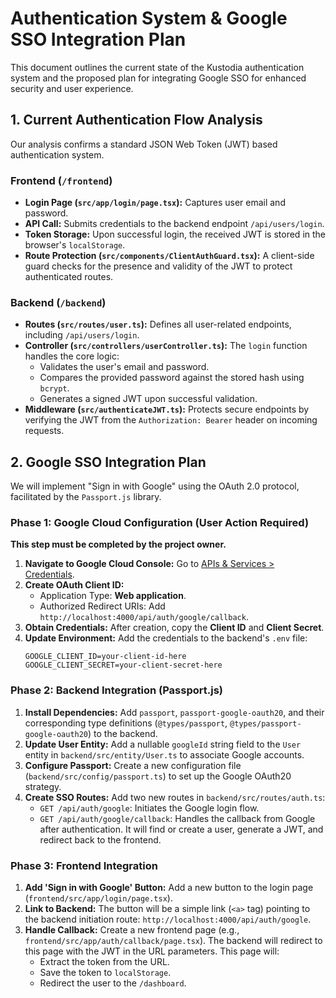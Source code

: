 # Authentication System & Google SSO Integration Plan

This document outlines the current state of the Kustodia authentication system and the proposed plan for integrating Google SSO for enhanced security and user experience.

## 1. Current Authentication Flow Analysis

Our analysis confirms a standard JSON Web Token (JWT) based authentication system.

### Frontend (`/frontend`)

-   **Login Page (`src/app/login/page.tsx`):** Captures user email and password.
-   **API Call:** Submits credentials to the backend endpoint `/api/users/login`.
-   **Token Storage:** Upon successful login, the received JWT is stored in the browser's `localStorage`.
-   **Route Protection (`src/components/ClientAuthGuard.tsx`):** A client-side guard checks for the presence and validity of the JWT to protect authenticated routes.

### Backend (`/backend`)

-   **Routes (`src/routes/user.ts`):** Defines all user-related endpoints, including `/api/users/login`.
-   **Controller (`src/controllers/userController.ts`):** The `login` function handles the core logic:
    -   Validates the user's email and password.
    -   Compares the provided password against the stored hash using `bcrypt`.
    -   Generates a signed JWT upon successful validation.
-   **Middleware (`src/authenticateJWT.ts`):** Protects secure endpoints by verifying the JWT from the `Authorization: Bearer` header on incoming requests.

## 2. Google SSO Integration Plan

We will implement "Sign in with Google" using the OAuth 2.0 protocol, facilitated by the `Passport.js` library.

### Phase 1: Google Cloud Configuration (User Action Required)

**This step must be completed by the project owner.**

1.  **Navigate to Google Cloud Console:** Go to [APIs & Services > Credentials](https://console.cloud.google.com/).
2.  **Create OAuth Client ID:**
    -   Application Type: **Web application**.
    -   Authorized Redirect URIs: Add `http://localhost:4000/api/auth/google/callback`.
3.  **Obtain Credentials:** After creation, copy the **Client ID** and **Client Secret**.
4.  **Update Environment:** Add the credentials to the backend's `.env` file:
    ```
    GOOGLE_CLIENT_ID=your-client-id-here
    GOOGLE_CLIENT_SECRET=your-client-secret-here
    ```

### Phase 2: Backend Integration (Passport.js)

1.  **Install Dependencies:** Add `passport`, `passport-google-oauth20`, and their corresponding type definitions (`@types/passport`, `@types/passport-google-oauth20`) to the backend.
2.  **Update User Entity:** Add a nullable `googleId` string field to the `User` entity in `backend/src/entity/User.ts` to associate Google accounts.
3.  **Configure Passport:** Create a new configuration file (`backend/src/config/passport.ts`) to set up the Google OAuth20 strategy.
4.  **Create SSO Routes:** Add two new routes in `backend/src/routes/auth.ts`:
    -   `GET /api/auth/google`: Initiates the Google login flow.
    -   `GET /api/auth/google/callback`: Handles the callback from Google after authentication. It will find or create a user, generate a JWT, and redirect back to the frontend.

### Phase 3: Frontend Integration

1.  **Add 'Sign in with Google' Button:** Add a new button to the login page (`frontend/src/app/login/page.tsx`).
2.  **Link to Backend:** The button will be a simple link (`<a>` tag) pointing to the backend initiation route: `http://localhost:4000/api/auth/google`.
3.  **Handle Callback:** Create a new frontend page (e.g., `frontend/src/app/auth/callback/page.tsx`). The backend will redirect to this page with the JWT in the URL parameters. This page will:
    -   Extract the token from the URL.
    -   Save the token to `localStorage`.
    -   Redirect the user to the `/dashboard`.
